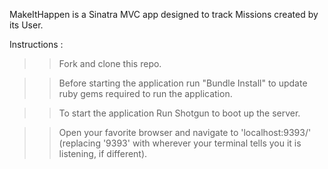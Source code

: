 
MakeItHappen is a Sinatra MVC app designed to track Missions created by its User.

Instructions :

>> Fork and clone this repo. 

>> Before starting the application run "Bundle Install" to update ruby gems required to run the application.

>> To start the application Run Shotgun to boot up the server.

>> Open your favorite browser and navigate to 'localhost:9393/' (replacing '9393' with wherever your terminal tells you it is listening, if different).